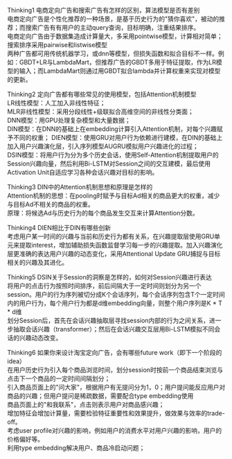 Thinking1	电商定向广告和搜索广告有怎样的区别，算法模型是否有差别    
电商定向广告是个性化推荐的一种场景，是基于历史行为的"猜你喜欢"，被动的推荐；而搜索广告有有用户的主动query查询，目标明确，注重结果排序。    
电商定向广告由于数据集造成计算量大，多采用pointwise模型，计算相对简单；搜索排序采用pairwise和listwise模型   
两种广告都可用传统机器学习，或dnn等模型，但损失函数和拟合目标不一样。例如：GBDT+LR与LambdaMart，但推荐广告的GBDT多用于特征提取，作为LR模型的输入；而LambdaMart则通过用GBDT拟合lambda并计算权重来实现对模型的更新。    

Thinking2	定向广告都有哪些常见的使用模型，包括Attention机制模型    
LR线性模型：人工加入非线性特征；    
MLR非线性模型：采用分段线性+级联拟合高维空间的非线性分类面；    
DNN模型：用GPU处理复杂模型和大量数据；    
DIN模型：在DNN的基础上在embedding计算引入Attention机制，对每个兴趣赋予不同的权重；
DIEN模型：使用GRU对用户行为依赖进行建模，在DIN的基础上加入用户兴趣演化层，引入序列模型AUGRU模拟用户兴趣进化的过程；    
DSIN模型：将用户行为分为多个历史会话，使用Self-Attention机制提取用户的Session兴趣向量，然后利用Bi-LSTM对Session之间的交互建模，最后使用Activation Unit自适应学习各种会话兴趣对目标的影响。    
    
Thinking3	DIN中的Attention机制思想和原理是怎样的    
Attention机制的思想：在pooling时赋予与目标Ad相关的商品更大的权重，减少与目标Ad不相关的商品的权重。    
原理：将候选Ad与历史行为的每个商品发生交互来计算Attention分数。    
    
Thinking4	DIEN相比于DIN有哪些创新    
考虑用户某一时间的兴趣与当前和历史行为都有关系，在兴趣提取层使用GRU单元来提取interest，增加辅助损失函数监督学习每一步的兴趣提取。加入兴趣演化层更准确的表达用户兴趣的动态变化，采用Attentional Update GRU捕捉与目标相关的兴趣及其进化。    

Thinking5	DSIN关于Session的洞察是怎样的，如何对Session兴趣进行表达    
将用户的点击行为按照时间排序，前后间隔大于一定时间则划分为另一个session。用户的行为序列被切分成K个会话序列，每个会话序列包含T个一定时间内的用户行为，每个用户行为都是d维embedding向量，则整个用户序列是K * T * d维   
划分Session后，首先在会话兴趣抽取层寻找session内部的行为之间关系，进一步抽取会话兴趣（transformer）；然后在会话兴趣交互层用Bi-LSTM模拟不同会话的兴趣动态改变。    

Thinking6	如果你来设计淘宝定向广告，会有哪些future work（即下一个阶段的idea）    
在用户历史行为引入每个商品浏览时间，划分session时按前一个商品结束浏览与点击下一个商品的一定时间间隔划分；    
引入商品页面上的"问大家"，根据用户有无提问分为1，0；用户提问能反应用户对商品的兴趣；但用户提问是稀疏数据，需要配合type embedding使用    
商品页面上的"和我联系"，点击则表示用户对商品感兴趣；    
增加特征会增加计算量，需要检验特征重要性和效果提升，做效果与效率的trade-off。    
考虑user profile对兴趣的影响，例如用户的消费水平对用户兴趣的影响，用户的价格偏好等。   
利用type embedding解决用户、商品冷启动问题；    
